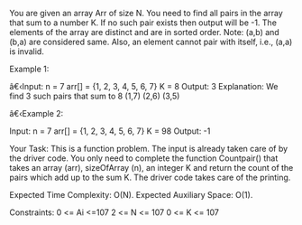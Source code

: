 You are given an array Arr of size N. You need to find all pairs in the array that sum to a number K. If no such pair exists then output will be -1. The elements of the array are distinct and are in sorted order.
Note: (a,b) and (b,a) are considered same. Also, an element cannot pair with itself, i.e., (a,a) is invalid.

Example 1:

â€‹Input:
n = 7
arr[] = {1, 2, 3, 4, 5, 6, 7}
K = 8
Output:
3
Explanation:
We find 3 such pairs that
sum to 8 (1,7) (2,6) (3,5)

â€‹Example 2:

Input:
n = 7
arr[] = {1, 2, 3, 4, 5, 6, 7}
K = 98 
Output:
-1 
 

Your Task:
This is a function problem. The input is already taken care of by the driver code. You only need to complete the function Countpair() that takes an array (arr), sizeOfArray (n), an integer K and return the count of the pairs which add up to the sum K. The driver code takes care of the printing.


Expected Time Complexity: O(N).
Expected Auxiliary Space: O(1).

 

Constraints:
0 <= Ai <=107
2 <= N <= 107
0 <= K <= 107

